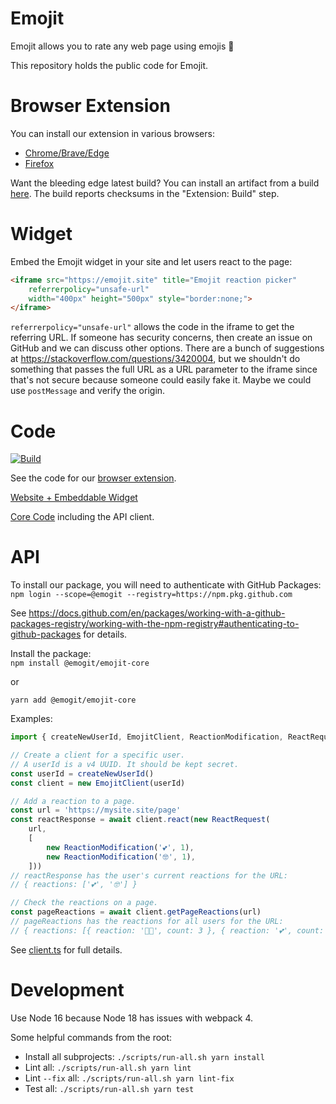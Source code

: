 # Emojit
Emojit allows you to rate any web page using emojis 🤯

This repository holds the public code for Emojit.

<!-- Following monorepo guide in https://valcker.medium.com/configuring-typescript-monorepo-with-eslint-prettier-and-webstorm-61a71f218104. -->

# Browser Extension
You can install our extension in various browsers:
* [Chrome/Brave/Edge](https://chrome.google.com/webstore/detail/fdaopifdchifnfaiammaknlaniecbdmo)
* [Firefox](https://addons.mozilla.org/addon/emojit)

Want the bleeding edge latest build?
You can install an artifact from a build [here](https://github.com/emogit/emojit/actions/workflows/build.yml?query=branch%3Amain+is%3Asuccess).
The build reports checksums in the "Extension: Build" step.

# Widget
Embed the Emojit widget in your site and let users react to the page:
```html
<iframe src="https://emojit.site" title="Emojit reaction picker"
    referrerpolicy="unsafe-url"
    width="400px" height="500px" style="border:none;">
</iframe>
```

`referrerpolicy="unsafe-url"` allows the code in the iframe to get the referring URL.
If someone has security concerns, then create an issue on GitHub and we can discuss other options.
There are a bunch of suggestions at https://stackoverflow.com/questions/3420004, but we shouldn't do something that passes the full URL as a URL parameter to the iframe since that's not secure because someone could easily fake it.
Maybe we could use `postMessage` and verify the origin.

# Code
[![Build](https://github.com/emogit/emojit/actions/workflows/build.yml/badge.svg)](https://github.com/emogit/emojit/actions/workflows/build.yml)

See the code for our [browser extension](./extension).

<!-- TODO Show gif of using the extension. -->

[Website + Embeddable Widget](./site)

[Core Code](./core) including the API client.

# API
To install our package, you will need to authenticate with GitHub Packages:\
`npm login --scope=@emogit --registry=https://npm.pkg.github.com`

See https://docs.github.com/en/packages/working-with-a-github-packages-registry/working-with-the-npm-registry#authenticating-to-github-packages for details.

Install the package:\
`npm install @emogit/emojit-core`

or

`yarn add @emogit/emojit-core`

Examples:
```TypeScript
import { createNewUserId, EmojitClient, ReactionModification, ReactRequest } from '@emogit/emojit-core'

// Create a client for a specific user.
// A userId is a v4 UUID. It should be kept secret.
const userId = createNewUserId()
const client = new EmojitClient(userId)

// Add a reaction to a page.
const url = 'https://mysite.site/page'
const reactResponse = await client.react(new ReactRequest(
    url,
    [
        new ReactionModification('💕', 1),
        new ReactionModification('🤓', 1),
    ]))
// reactResponse has the user's current reactions for the URL:
// { reactions: ['💕', '🤓'] }

// Check the reactions on a page.
const pageReactions = await client.getPageReactions(url)
// pageReactions has the reactions for all users for the URL:
// { reactions: [{ reaction: '👨‍💻', count: 3 }, { reaction: '💕', count: 2 }, { reaction: '🤓', count: 1 }, ...]}
```

See [client.ts](./core/src/api/client.ts) for full details.

# Development
Use Node 16 because Node 18 has issues with webpack 4.

Some helpful commands from the root:
* Install all subprojects: `./scripts/run-all.sh yarn install`
* Lint all: `./scripts/run-all.sh yarn lint`
* Lint `--fix` all: `./scripts/run-all.sh yarn lint-fix`
* Test all: `./scripts/run-all.sh yarn test`
